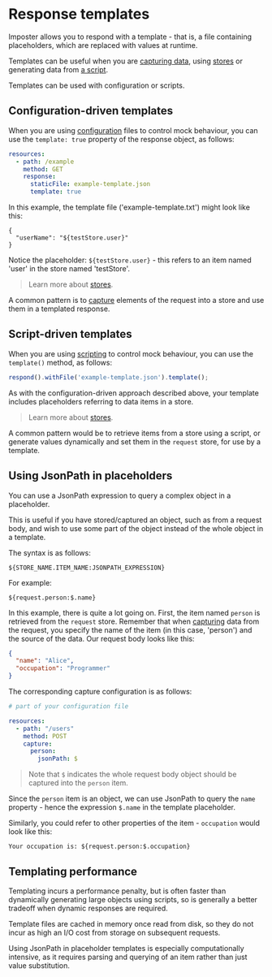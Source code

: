 # Response templates

Imposter allows you to respond with a template - that is, a file containing placeholders, which are replaced with values at runtime.

Templates can be useful when you are [capturing data](./data_capture.md), using [stores](./stores.md) or generating data from [a script](./scripting.md).

Templates can be used with configuration or scripts.

## Configuration-driven templates

When you are using [configuration](./configuration.md) files to control mock behaviour, you can use the `template: true` property of the response object, as follows:

```yaml
resources:
  - path: /example
    method: GET
    response:
      staticFile: example-template.json
      template: true
```

In this example, the template file ('example-template.txt') might look like this:

```
{
  "userName": "${testStore.user}"
}
```

Notice the placeholder: `${testStore.user}` - this refers to an item named 'user' in the store named 'testStore'.

> Learn more about [stores](./stores.md).

A common pattern is to [capture](./data_capture.md) elements of the request into a store and use them in a templated response.

## Script-driven templates

When you are using [scripting](./scripting.md) to control mock behaviour, you can use the `template()` method, as follows:

```js
respond().withFile('example-template.json').template();
```

As with the configuration-driven approach described above, your template includes placeholders referring to data items in a store.

> Learn more about [stores](./stores.md).

A common pattern would be to retrieve items from a store using a script, or generate values dynamically and set them in the `request` store, for use by a template.

## Using JsonPath in placeholders

You can use a JsonPath expression to query a complex object in a placeholder.

This is useful if you have stored/captured an object, such as from a request body, and wish to use some part of the object instead of the whole object in a template.

The syntax is as follows:

```
${STORE_NAME.ITEM_NAME:JSONPATH_EXPRESSION}
```

For example:

```
${request.person:$.name}
```

In this example, there is quite a lot going on. First, the item named `person` is retrieved from the `request` store. Remember that when [capturing](./data_capture.md) data from the request, you specify the name of the item (in this case, 'person') and the source of the data. Our request body looks like this:

```json
{
  "name": "Alice",
  "occupation": "Programmer"
}
```

The corresponding capture configuration is as follows:

```yaml
# part of your configuration file

resources:
  - path: "/users"
    method: POST
    capture:
      person:
        jsonPath: $
```

> Note that `$` indicates the whole request body object should be captured into the `person` item.

Since the `person` item is an object, we can use JsonPath to query the `name` property - hence the expression `$.name` in the template placeholder.

Similarly, you could refer to other properties of the item - `occupation` would look like this:

```
Your occupation is: ${request.person:$.occupation}
```

## Templating performance

Templating incurs a performance penalty, but is often faster than dynamically generating large objects using scripts, so is generally a better tradeoff when dynamic responses are required.

Template files are cached in memory once read from disk, so they do not incur as high an I/O cost from storage on subsequent requests.

Using JsonPath in placeholder templates is especially computationally intensive, as it requires parsing and querying of an item rather than just value substitution.
